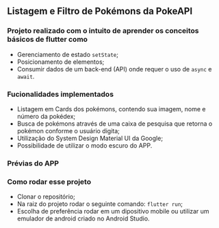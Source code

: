 ## Listagem e Filtro de Pokémons da PokeAPI

### Projeto realizado com o intuito de aprender os conceitos básicos de flutter como
- Gerenciamento de estado `setState`;
- Posicionamento de elementos;
- Consumir dados de um back-end (API) onde requer o uso de `async` e `await`.

### Fucionalidades implementados
- Listagem em Cards dos pokémons, contendo sua imagem, nome e número da pokédex;
- Busca de pokémons através de uma caixa de pesquisa que retorna o pokémon conforme o usuário digita;
- Utilização do System Design Material UI da Google;
- Possibilidade de utilizar o modo escuro do APP.

### Prévias do APP

### Como rodar esse projeto
- Clonar o repositório;
- Na raiz do projeto rodar o seguinte comando: `flutter run`;
- Escolha de preferência rodar em um dipositivo mobile ou utilizar um emulador de android criado no Android Studio.


